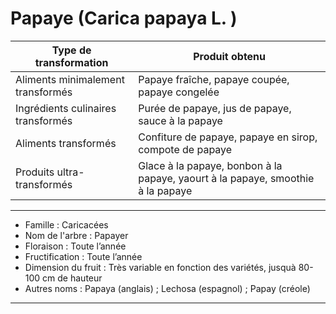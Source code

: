 # Papaye (Carica papaya L. ) 

| **Type de transformation**         | **Produit obtenu**                                                              |
| ---------------------------------- | ------------------------------------------------------------------------------- |
| Aliments minimalement transformés  | Papaye fraîche, papaye coupée, papaye congelée                                  |
| Ingrédients culinaires transformés | Purée de papaye, jus de papaye, sauce à la papaye                               |
| Aliments transformés               | Confiture de papaye, papaye en sirop, compote de papaye                         |
| Produits ultra-transformés         | Glace à la papaye, bonbon à la papaye, yaourt à la papaye, smoothie à la papaye |

---

- Famille : Caricacées
- Nom de l'arbre : Papayer
- Floraison : Toute l’année
- Fructification : Toute l’année
- Dimension du fruit : Très variable en fonction des variétés, jusquà 80-100 cm de hauteur
- Autres noms : Papaya (anglais) ; Lechosa (espagnol) ; Papay (créole)

---
